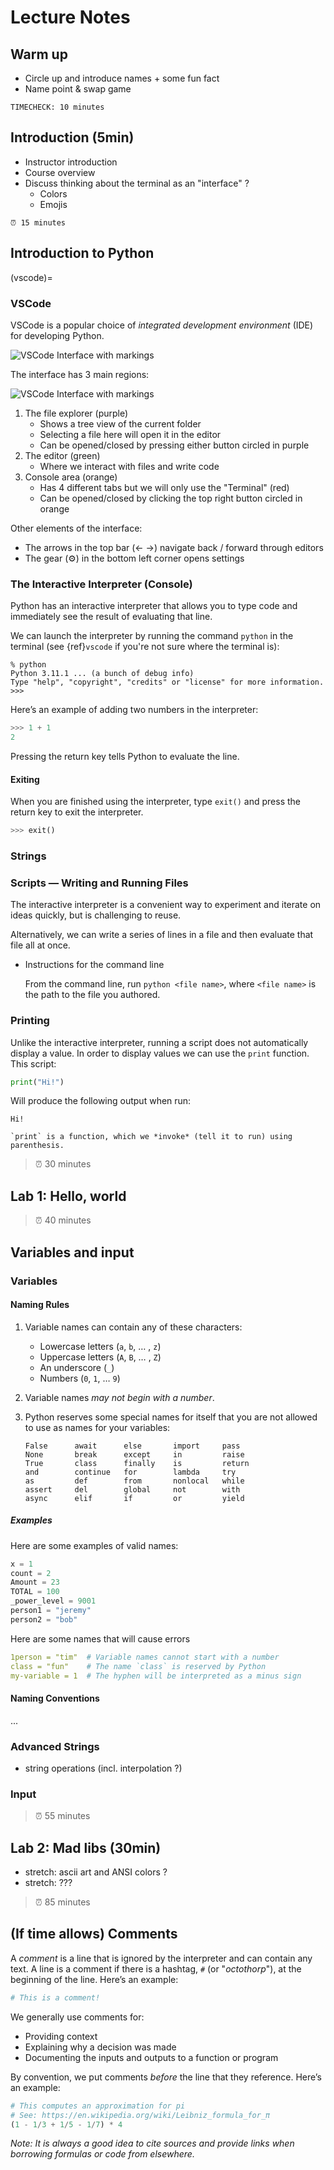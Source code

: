 # Lecture Notes
<!-- 90 minutes total; 15 minute warm-up and 45 minute lab? -->

## Warm up

<!-- TODO: Need to do some sort of 'community building' thing for ~15 minutes-->

- Circle up and introduce names + some fun fact
- Name point & swap game


```{important}
TIMECHECK: 10 minutes
```

## Introduction (5min)

- Instructor introduction
- Course overview
- Discuss thinking about the terminal as an "interface" ?
    - Colors
    - Emojis

```{important}
⏰ 15 minutes
```

## Introduction to Python

(vscode)=
### VSCode

VSCode is a popular choice of _integrated development environment_ (IDE) for developing Python.

![VSCode Interface with markings](./images/vscode-interface.png)

The interface has 3 main regions:

![VSCode Interface with markings](./images/vscode-interface-annotated.png)


1. The file explorer (purple)
    - Shows a tree view of the current folder
    - Selecting a file here will open it in the editor
    - Can be opened/closed by pressing either button circled in purple
1. The editor (green)
    - Where we interact with files and write code
1. Console area (orange)
    - Has 4 different tabs but we will only use the "Terminal" (red)
    - Can be opened/closed by clicking the top right button circled in orange

Other elements of the interface:
- The arrows in the top bar (<- ->) navigate back / forward through editors
- The gear (⚙️) in the bottom left corner opens settings


### The Interactive Interpreter (Console)

Python has an interactive interpreter that allows you to type code and immediately see the result of evaluating that line.

We can launch the interpreter by running the command `python` in the terminal (see {ref}`vscode` if you're not sure where the terminal is):
```text
% python
Python 3.11.1 ... (a bunch of debug info)
Type "help", "copyright", "credits" or "license" for more information.
>>>
```

Here’s an example of adding two numbers in the interpreter:

```python
>>> 1 + 1
2
```

Pressing the return key tells Python to evaluate the line.

#### Exiting

When you are finished using the interpreter, type `exit()` and press the return key to exit the interpreter.

```python
>>> exit()
```

### Strings



### Scripts — Writing and Running Files

The interactive interpreter is a convenient way to experiment and iterate on ideas quickly, but is challenging to reuse.

Alternatively, we can write a series of lines in a file and then evaluate that file all at once.

- Instructions for the command line

    From the command line, run `python <file name>`, where `<file name>` is the path to the file you authored.


### Printing

Unlike the interactive interpreter, running a script does not automatically display a value. In order to display values we can use the `print` function. This script:

```python
print("Hi!")
```

Will produce the following output when run:

```
Hi!
```

```{tip}
`print` is a function, which we *invoke* (tell it to run) using parenthesis.
```

> ⏰ 30 minutes

## Lab 1: Hello, world


> ⏰ 40 minutes

## Variables and input

### Variables

#### Naming Rules

1. Variable names can contain any of these characters:
    - Lowercase letters (`a`, `b`, … , `z`)
    - Uppercase letters (`A`, `B`, … , `Z`)
    - An underscore (`_`)
    - Numbers (`0`, `1`, … `9`)
2. Variable names *may not begin with a number*.
3. Python reserves some special names for itself that you are not allowed to use as names for your variables:

    ```
    False      await      else       import     pass
    None       break      except     in         raise
    True       class      finally    is         return
    and        continue   for        lambda     try
    as         def        from       nonlocal   while
    assert     del        global     not        with
    async      elif       if         or         yield
    ```


##### Examples

Here are some examples of valid names:

```python
x = 1
count = 2
Amount = 23
TOTAL = 100
_power_level = 9001
person1 = "jeremy"
person2 = "bob"
```

Here are some names that will cause errors

```yaml
1person = "tim"  # Variable names cannot start with a number
class = "fun"    # The name `class` is reserved by Python
my-variable = 1  # The hyphen will be interpreted as a minus sign
```

#### Naming Conventions

...

### Advanced Strings

- string operations (incl. interpolation ?)


<!-- May or may not get to this ? -->

### Input


> ⏰ 55 minutes

## Lab 2: Mad libs (30min)

- stretch: ascii art and ANSI colors ?
- stretch: ???


> ⏰ 85 minutes


## (If time allows) Comments

A _comment_ is a line that is ignored by the interpreter and can contain any text. A line is a comment if there is a hashtag, `#` (or "_octothorp_"), at the beginning of the line. Here’s an example:

```python
# This is a comment!
```

We generally use comments for:

- Providing context
- Explaining why a decision was made
- Documenting the inputs and outputs to a function or program

By convention, we put comments *before* the line that they reference. Here’s an example:

```python
# This computes an approximation for pi
# See: https://en.wikipedia.org/wiki/Leibniz_formula_for_π
(1 - 1/3 + 1/5 - 1/7) * 4
```

*Note: It is always a good idea to cite sources and provide links when borrowing formulas or code from elsewhere.*
